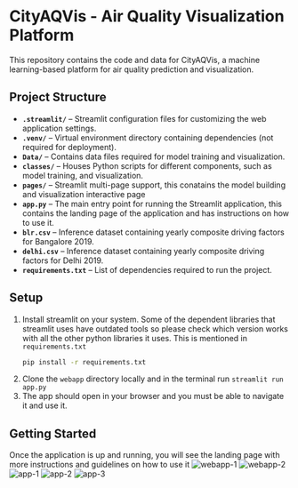 # CityAQVis - Air Quality Visualization Platform  

This repository contains the code and data for CityAQVis, a machine learning-based platform for air quality prediction and visualization.  

## Project Structure  

- **`.streamlit/`** – Streamlit configuration files for customizing the web application settings.  
- **`.venv/`** – Virtual environment directory containing dependencies (not required for deployment).  
- **`Data/`** – Contains data files required for model training and visualization.  
- **`classes/`** – Houses Python scripts for different components, such as model training, and visualization.  
- **`pages/`** – Streamlit multi-page support, this conatains the model building and visualization interactive page 
- **`app.py`** – The main entry point for running the Streamlit application, this contains the landing page of the application and has instructions on how to use it.
- **`blr.csv`** – Inference dataset containing yearly composite driving factors for Bangalore 2019.  
- **`delhi.csv`** – Inference dataset containing yearly composite driving factors for Delhi 2019. 
- **`requirements.txt`** – List of dependencies required to run the project. 

## Setup
1. Install streamlit on your system. Some of the dependent libraries that streamlit uses have outdated tools so please check which version works with all the other python libraries it uses. This is mentioned in `requirements.txt`
   ```bash  
   pip install -r requirements.txt  
   ``` 
2. Clone the `webapp` directory locally and in the terminal run `streamlit run app.py`
3. The app should open in your browser and you must be able to navigate it and use it.

## Getting Started
Once the application is up and running, you will see the landing page with more instructions and guidelines on how to use it
![webapp-1](https://github.com/user-attachments/assets/a6fed05e-85f7-416e-910f-b0dcf55cb958)
![webapp-2](https://github.com/user-attachments/assets/8e4fbe3b-504b-4d36-a7bd-bb6abc67e035)
![app-1](https://github.com/user-attachments/assets/cdd16873-55e7-4c82-b251-f66c81d5274e)
![app-2](https://github.com/user-attachments/assets/e749883d-a249-47cb-b02c-ab7b0c8c6317)
![app-3](https://github.com/user-attachments/assets/79c5c2e9-63ca-42d8-a71b-daffde803595)

